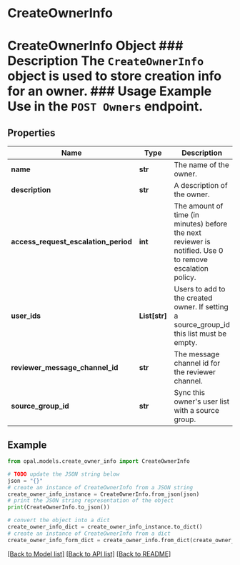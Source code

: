 # CreateOwnerInfo

# CreateOwnerInfo Object ### Description The `CreateOwnerInfo` object is used to store creation info for an owner.  ### Usage Example Use in the `POST Owners` endpoint.

## Properties

Name | Type | Description | Notes
------------ | ------------- | ------------- | -------------
**name** | **str** | The name of the owner. | 
**description** | **str** | A description of the owner. | [optional] 
**access_request_escalation_period** | **int** | The amount of time (in minutes) before the next reviewer is notified. Use 0 to remove escalation policy. | [optional] 
**user_ids** | **List[str]** | Users to add to the created owner. If setting a source_group_id this list must be empty. | 
**reviewer_message_channel_id** | **str** | The message channel id for the reviewer channel. | [optional] 
**source_group_id** | **str** | Sync this owner&#39;s user list with a source group. | [optional] 

## Example

```python
from opal.models.create_owner_info import CreateOwnerInfo

# TODO update the JSON string below
json = "{}"
# create an instance of CreateOwnerInfo from a JSON string
create_owner_info_instance = CreateOwnerInfo.from_json(json)
# print the JSON string representation of the object
print(CreateOwnerInfo.to_json())

# convert the object into a dict
create_owner_info_dict = create_owner_info_instance.to_dict()
# create an instance of CreateOwnerInfo from a dict
create_owner_info_form_dict = create_owner_info.from_dict(create_owner_info_dict)
```
[[Back to Model list]](../README.md#documentation-for-models) [[Back to API list]](../README.md#documentation-for-api-endpoints) [[Back to README]](../README.md)


